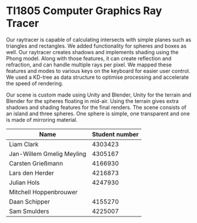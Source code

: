 TI1805 Computer Graphics Ray Tracer
===============
Our raytracer is capable of calculating intersects with simple planes such as triangles and rectangles. We added functionality for spheres and boxes as well. Our raytracer creates shadows and implements shading using the Phong model. Along with those features, it can create reflection and refraction, and can handle multiple rays per pixel. We mapped these features and modes to various keys on the keyboard for easier user control. We used a KD-tree as data structure to optimise processing and accelerate the speed of rendering. 

Our scene is custom made using Unity and Blender, Unity for the terrain and Blender for the spheres floating in mid-air. Using the terrain gives extra shadows and shading features for the final renders. The scene consists of an island and three spheres. One sphere is simple, one transparent and one is made of mirroring material.


Name | Student number
--- | ---
Liam Clark | 4303423
Jan-Willem Gmelig Meyling | 4305167
Carsten Grießmann | 4166930
Lars den Herder | 4216873
Julian Hols | 4247930
Mitchell Hoppenbrouwer | 
Daan Schipper | 4155270
Sam Smulders | 4225007
